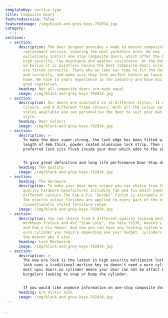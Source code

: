 ```yaml
---
templateKey: service-type
title: Composite Doors
featuredservice: false
featuredimage: /img/black-and-grey-keys-792034.jpg
category:
  - s
sections:
  - section:
      description: The Door Surgeon provides a made to mesure composite door
        replacement service, covering the west yorkshire area. We now
        exclusively install one stop composite doors, which offer the best in
        high security, low maintance and weather resistance. At the Door Surgeon
        we belive it is pointless having the best composite doors unless they
        are fitted correctly. Thats why we take our time to fit the doors, level
        and correctly, and make sure they lock perfect before we leave your
        home. We have 14 years experience in the industry and have built up a
        good reputation.
      heading: Not all composite doors are made equal
      image: /img/black-and-grey-keys-792034.jpg
  - section:
      description: Our doors are available in 14 different styles, 14 different door
        colours, and 8 different frame colours. With all the colour options and
        styles available you can personalise the door to suit your own unique
        style.
      heading: Door Colours
      image: /img/black-and-grey-keys-792034.jpg
  - section:
      description: >-
        To make the door super-strong, the lock edge has been fitted with a full
        length of 4mm thick, powder coated aluminium lock strip. Then your
        preferred lock sits flush inside your door.which adds to the security


        To give great definition and long life performance Door-Stop doors use glass reinforced plastic skins. That’s the same material used to make the hulls of boats! Which means no colour fading and no painting.The GRP skins give a textured finish to look like a traditional timber door but will not rot or worpe.
      heading: The quality
      image: /img/black-and-grey-keys-792034.jpg
  - section:
      heading: The Hardware
      description: To make your door more unique you can choice from four different
        quality hardware manufactures including fab and fix which comes in 5
        different colours.The Fab & Fix ‘Hardex’ finish is extremely resilient.
        The electro colour finishes are applied to every part of the elegant and
        conventionally styled furniture range.
      image: /img/black-and-grey-keys-792034.jpg
  - section:
      description: You can choose from 6 different quality locking mechanisms the
        Winkhaus Trulock and AV2 "Slam Lock", the Yale YS170, Avocet's Affinity
        and Fab n Fix Haven. And now you can have any locking system with any
        euro cylinder you require depending one your budget. cylinders include
        the Avecet abs 3 star.
      heading: Lock Mechanism
      image: /img/black-and-grey-keys-792034.jpg
  - section:
      description: >-
        The new era lock is the latest in high security multipoint locks.The
        lock uses a traditional mortise key so doesn't need a euro cylinder like
        most upvc doors.no cylinder means your door can not be attact by
        burgalars looking to snap or bump the cylinder.


        If you would like anymore information on one-stop composite door,or would like a free no obligation qoute please call
      heading: Era Victis lock
      image: /img/black-and-grey-keys-792034.jpg
---
```

.
